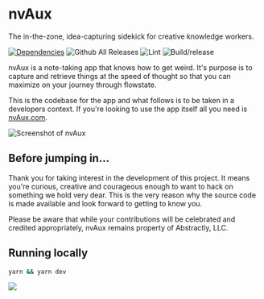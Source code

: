 # nvAux

The in-the-zone, idea-capturing sidekick for creative knowledge workers.

[![Dependencies](https://david-dm.org/matterofabstract/nvAux.svg)](https://github.com/matterofabstract/nvAux)
![Github All Releases](https://img.shields.io/github/downloads/matterofabstract/nvAux/total.svg)
![Lint](https://github.com/matterofabstract/nvAux/workflows/Lint/badge.svg)
![Build/release](https://github.com/matterofabstract/nvAux/workflows/Build/release/badge.svg)

nvAux is a note-taking app that knows how to get weird. It's purpose is to capture and retrieve things at the speed of thought so that you can maximize on your journey through flowstate.

This is the codebase for the app and what follows is to be taken in a developers context. If you're looking to use the app itself all you need is [nvAux.com](https://nvaux.com/).

![Screenshot of nvAux](https://bpk-disk.s3.us-east-1.amazonaws.com/nvAux-screenshot.png?c=5)

## Before jumping in...

Thank you for taking interest in the development of this project. It means you're curious, creative and courageous enough to want to hack on something we hold very dear. This is the very reason why the source code is made available and look forward to getting to know you.

Please be aware that while your contributions will be celebrated and credited appropriately, nvAux remains property of Abstractly, LLC.

## Running locally

```sh
yarn && yarn dev
``` 

![](https://bpk-disk.s3.us-east-1.amazonaws.com/designed-by-abstractly-footer.png?c=1)
